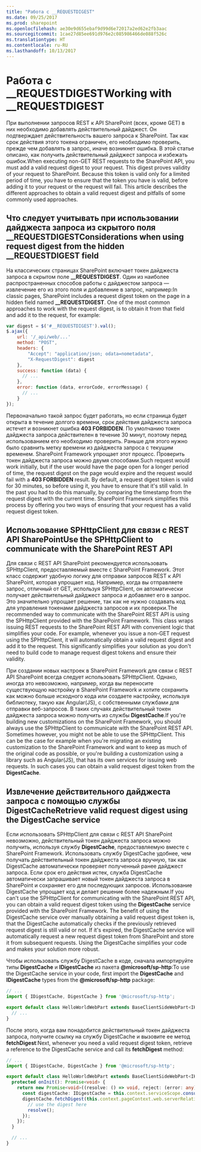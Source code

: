 ```yaml
---
title: "Работа с __REQUESTDIGEST"
ms.date: 09/25/2017
ms.prod: sharepoint
ms.openlocfilehash: ae30e9d655ebaf9d99d6e72017a2ed62e2fb3aac
ms.sourcegitcommit: 1cae27d85ee691d976e2c085986466de088f526c
ms.translationtype: HT
ms.contentlocale: ru-RU
ms.lasthandoff: 10/13/2017
---
```

# <a name="working-with-requestdigest"></a><span data-ttu-id="43790-102">Работа с __REQUESTDIGEST</span><span class="sxs-lookup"><span data-stu-id="43790-102">Working with __REQUESTDIGEST</span></span>

<span data-ttu-id="43790-p101">При выполнении запросов REST к API SharePoint (всех, кроме GET) в них необходимо добавлять действительный дайджест. Он подтверждает действительность вашего запроса к SharePoint. Так как срок действия этого токена ограничен, его необходимо проверить, прежде чем добавлять в запрос, иначе возникнет ошибка. В этой статье описано, как получить действительный дайджест запроса и избежать ошибок.</span><span class="sxs-lookup"><span data-stu-id="43790-p101">When executing non-GET REST requests to the SharePoint API, you must add a valid request digest to your request. This digest proves validity of your request to SharePoint. Because this token is valid only for a limited period of time, you have to ensure that the token you have is valid, before adding it to your request or the request will fail. This article describes the different approaches to obtain a valid request digest and pitfalls of some commonly used approaches.</span></span>

## <a name="considerations-when-using-request-digest-from-the-hidden-requestdigest-field"></a><span data-ttu-id="43790-107">Что следует учитывать при использовании дайджеста запроса из скрытого поля __REQUESTDIGEST</span><span class="sxs-lookup"><span data-stu-id="43790-107">Considerations when using request digest from the hidden __REQUESTDIGEST field</span></span>

<span data-ttu-id="43790-p102">На классических страницах SharePoint включает токен дайджеста запроса в скрытом поле **__REQUESTDIGEST**. Один из наиболее распространенных способов работы с дайджестом запроса — извлечение его из этого поля и добавление в запрос, например:</span><span class="sxs-lookup"><span data-stu-id="43790-p102">In classic pages, SharePoint includes a request digest token on the page in a hidden field named **__REQUESTDIGEST**. One of the most common approaches to work with the request digest, is to obtain it from that field and add it to the request, for example:</span></span>

```js
var digest = $('#__REQUESTDIGEST').val();
$.ajax({
    url: '/_api/web/...'
    method: "POST",
    headers: {
        "Accept": "application/json; odata=nometadata",
        "X-RequestDigest": digest
    },
    success: function (data) {
      // ...
    },
    error: function (data, errorCode, errorMessage) {
      // ...
    }
});
```

<span data-ttu-id="43790-p103">Первоначально такой запрос будет работать, но если страница будет открыта в течение долгого времени, срок действия дайджеста запроса истечет и возникнет ошибка **403 FORBIDDEN**. По умолчанию токен дайджеста запроса действителен в течение 30 минут, поэтому перед использованием его необходимо проверить. Раньше для этого нужно было сравнить метку времени из дайджеста запроса с текущим временем. SharePoint Framework упрощает этот процесс. Проверить токен дайджеста запроса можно двумя способами.</span><span class="sxs-lookup"><span data-stu-id="43790-p103">Such request would work initially, but if the user would have the page open for a longer period of time, the request digest on the page would expire and the request would fail with a **403 FORBIDDEN** result. By default, a request digest token is valid for 30 minutes, so before using it, you have to ensure that it's still valid. In the past you had to do this manually, by comparing the timestamp from the request digest with the current time. SharePoint Framework simplifies this process by offering you two ways of ensuring that your request has a valid request digest token.</span></span>

## <a name="use-the-sphttpclient-to-communicate-with-the-sharepoint-rest-api"></a><span data-ttu-id="43790-114">Использование SPHttpClient для связи с REST API SharePoint</span><span class="sxs-lookup"><span data-stu-id="43790-114">Use the SPHttpClient to communicate with the SharePoint REST API</span></span>

<span data-ttu-id="43790-p104">Для связи с REST API SharePoint рекомендуется использовать SPHttpClient, предоставляемый вместе с SharePoint Framework. Этот класс содержит удобную логику для отправки запросов REST к API SharePoint, которая упрощает код. Например, когда вы отправляете запрос, отличный от GET, используя SPHttpClient, он автоматически получает действительный дайджест запроса и добавляет его в запрос. Это значительно упрощает решение, так как не нужно создавать код для управления токенами дайджеста запросов и их проверки.</span><span class="sxs-lookup"><span data-stu-id="43790-p104">The recommended way to communicate with the SharePoint REST API is using the SPHttpClient provided with the SharePoint Framework. This class wraps issuing REST requests to the SharePoint REST API with convenient logic that simplifies your code. For example, whenever you issue a non-GET request using the SPHttpClient, it will automatically obtain a valid request digest and add it to the request. This significantly simplifies your solution as you don't need to build code to manage request digest tokens and ensure their validity.</span></span>

<span data-ttu-id="43790-p105">При создании новых настроек в SharePoint Framework для связи с REST API SharePoint всегда следует использовать SPHttpClient. Однако, иногда это невозможно, например, когда вы переносите существующую настройку в SharePoint Framework и хотите сохранить как можно больше исходного кода или создаете настройку, используя библиотеку, такую как Angular(JS), с собственными службами для отправки веб-запросов. В таких случаях действительный токен дайджеста запроса можно получить из службы **DigestCache**.</span><span class="sxs-lookup"><span data-stu-id="43790-p105">If you're building new customizations on the SharePoint Framework, you should always use the SPHttpClient to communicate with the SharePoint REST API. Sometimes however, you might not be able to use the SPHttpClient. This can be the case for example when you're migrating an existing customization to the SharePoint Framework and want to keep as much of the original code as possible, or you're building a customization using a library such as Angular(JS), that has its own services for issuing web requests. In such cases you can obtain a valid request digest token from the **DigestCache**.</span></span>

## <a name="retrieve-valid-request-digest-using-the-digestcache-service"></a><span data-ttu-id="43790-123">Извлечение действительного дайджеста запроса с помощью службы DigestCache</span><span class="sxs-lookup"><span data-stu-id="43790-123">Retrieve valid request digest using the DigestCache service</span></span>

<span data-ttu-id="43790-p106">Если использовать SPHttpClient для связи с REST API SharePoint невозможно, действительный токен дайджеста запроса можно получить, используя службу **DigestCache**, предоставляемую вместе с SharePoint Framework. Использовать службу DigestCache удобнее, чем получать действительный токен дайджеста запроса вручную, так как DigestCache автоматически проверяет полученный ранее дайджест запроса. Если срок его действия истек, служба DigestCache автоматически запрашивает новый токен дайджеста запроса в SharePoint и сохраняет его для последующих запросов. Использование DigestCache упрощает код и делает решение более надежным.</span><span class="sxs-lookup"><span data-stu-id="43790-p106">If you can't use the SPHttpClient for communicating with the SharePoint REST API, you can obtain a valid request digest token using the **DigestCache** service provided with the SharePoint Framework. The benefit of using the DigestCache service over manually obtaining a valid request digest token is, that the DigestCache automatically checks if the previously retrieved request digest is still valid or not. If it's expired, the DigestCache service will automatically request a new request digest token from SharePoint and store it from subsequent requests. Using the DigestCache simplifies your code and makes your solution more robust.</span></span>

<span data-ttu-id="43790-128">Чтобы использовать службу DigestCache в коде, сначала импортируйте типы **DigestCache** и **IDigestCache** из пакета **@microsoft/sp-http**:</span><span class="sxs-lookup"><span data-stu-id="43790-128">To use the DigestCache service in your code, first import the **DigestCache** and **IDigestCache** types from the **@microsoft/sp-http** package:</span></span>

```ts
// ...
import { IDigestCache, DigestCache } from '@microsoft/sp-http';

export default class HelloWorldWebPart extends BaseClientSideWebPart<IHelloWorldWebPartProps> {
  // ...
}
```

<span data-ttu-id="43790-129">После этого, когда вам понадобится действительный токен дайджеста запроса, получите ссылку на службу DigestCache и вызовите ее метод **fetchDigest**:</span><span class="sxs-lookup"><span data-stu-id="43790-129">Next, whenever you need a valid request digest token, retrieve a reference to the DigestCache service and call its **fetchDigest** method:</span></span>

```ts
// ...
import { IDigestCache, DigestCache } from '@microsoft/sp-http';

export default class HelloWorldWebPart extends BaseClientSideWebPart<IHelloWorldWebPartProps> {
  protected onInit(): Promise<void> {
    return new Promise<void>((resolve: () => void, reject: (error: any) => void): void => {
      const digestCache: IDigestCache = this.context.serviceScope.consume(DigestCache.serviceKey);
      digestCache.fetchDigest(this.context.pageContext.web.serverRelativeUrl).then((digest: string): void => {
        // use the digest here
        resolve();
      });
    });
  }

  // ...
}
```